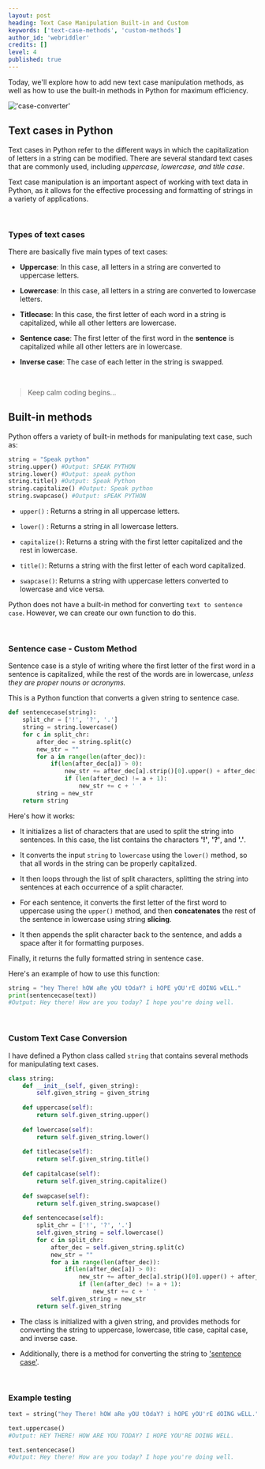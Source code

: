 ```yaml
---
layout: post
heading: Text Case Manipulation Built-in and Custom
keywords: ['text-case-methods', 'custom-methods']
author_id: 'webriddler'
credits: []
level: 4
published: true
---
```


Today, we'll explore how to add new text case manipulation methods, as well as how to use the built-in methods in Python for maximum efficiency.

!['case-converter'](../../../image/string-case-banner.jpeg)

## Text cases in Python

Text cases in Python refer to the different ways in which the capitalization of letters in a string can be modified. There are several standard text cases that are commonly used, including _uppercase, lowercase, and title case_.

Text case manipulation is an important aspect of working with text data in Python, as it allows for the effective processing and formatting of strings in a variety of applications.

<br/>

### Types of text cases
There are basically five main types of text cases:

- __Uppercase__: In this case, all letters in a string are converted to uppercase letters.

- __Lowercase__: In this case, all letters in a string are converted to lowercase letters.

- __Titlecase__: In this case, the first letter of each word in a string is capitalized, while all other letters are lowercase.

- __Sentence case__: The first letter of the first word in the __sentence__ is capitalized while all other letters are in lowercase.

- __Inverse case__: The case of each letter in the string is swapped.

<br/>

>Keep calm coding begins...

## Built-in methods

Python offers a variety of built-in methods for manipulating text case, such as:

```python
string = "Speak python"
string.upper() #Output: SPEAK PYTHON
string.lower() #Output: speak python
string.title() #Output: Speak Python
string.capitalize() #Output: Speak python
string.swapcase() #Output: sPEAK PYTHON
```

- `upper()` : Returns a string in all uppercase letters.

- `lower()` : Returns a string in all lowercase letters.

- `capitalize()`: Returns a string with the first letter capitalized and the rest in lowercase.

- `title()`: Returns a string with the first letter of each word capitalized.

- `swapcase()`: Returns a string with uppercase letters converted to lowercase and vice versa.

Python does not have a built-in method for converting `text to sentence case`. However, we can create our own function to do this.

<br/>

### Sentence case - Custom Method

Sentence case is a style of writing where the first letter of the first word in a sentence is capitalized, while the rest of the words are in lowercase, _unless they are proper nouns or acronyms._

This is a Python function that converts a given string to sentence case.
<br/>

```python
def sentencecase(string):
    split_chr = ['!', '?', '.']
    string = string.lowercase()
    for c in split_chr:
        after_dec = string.split(c)
        new_str = ""
        for a in range(len(after_dec)):
            if(len(after_dec[a]) > 0):
                new_str += after_dec[a].strip()[0].upper() + after_dec[a].strip()[1:]
                if (len(after_dec) != a + 1):
                    new_str += c + ' '
        string = new_str
    return string
```

Here's how it works:

- It initializes a list of characters that are used to split the string into sentences. In this case, the list contains the characters __'!'__, __'?'__, and __'.'__.

- It converts the input `string` to `lowercase` using the `lower()` method, so that all words in the string can be properly capitalized.

- It then loops through the list of split characters, splitting the string into sentences at each occurrence of a split character.

- For each sentence, it converts the first letter of the first word to uppercase using the `upper()` method, and then __concatenates__ the rest of the sentence in lowercase using string __slicing__.

- It then appends the split character back to the sentence, and adds a space after it for formatting purposes.

Finally, it returns the fully formatted string in sentence case.

Here's an example of how to use this function:


```python
string = "hey There! hOW aRe yOU tOdaY? i hOPE yOU'rE dOING wELL."
print(sentencecase(text))
#Output: Hey there! How are you today? I hope you're doing well.
```


<br/>

### Custom Text Case Conversion 

I have defined a Python class called `string` that contains several methods for manipulating text cases.
<br/>

```python
class string:
    def __init__(self, given_string):
        self.given_string = given_string
    
    def uppercase(self):
        return self.given_string.upper()
    
    def lowercase(self):
        return self.given_string.lower()
    
    def titlecase(self):
        return self.given_string.title()
    
    def capitalcase(self):
        return self.given_string.capitalize()
    
    def swapcase(self):
        return self.given_string.swapcase()
    
    def sentencecase(self):
        split_chr = ['!', '?', '.']
        self.given_string = self.lowercase()
        for c in split_chr:
            after_dec = self.given_string.split(c)
            new_str = ""
            for a in range(len(after_dec)):
                if(len(after_dec[a]) > 0):
                    new_str += after_dec[a].strip()[0].upper() + after_dec[a].strip()[1:]
                    if (len(after_dec) != a + 1):
                        new_str += c + ' '
            self.given_string = new_str
        return self.given_string
```

- The class is initialized with a given string, and provides methods for converting the string to uppercase, lowercase, title case, capital case, and inverse case. 

- Additionally, there is a method for converting the string to ['sentence case'](#sentence-case---custom-method).

<br />

### Example testing


```python
text = string("hey There! hOW aRe yOU tOdaY? i hOPE yOU'rE dOING wELL.")
```


```python
text.uppercase()
#Output: HEY THERE! HOW ARE YOU TODAY? I HOPE YOU'RE DOING WELL.

text.sentencecase()
#Output: Hey there! How are you today? I hope you're doing well.
```

<br />